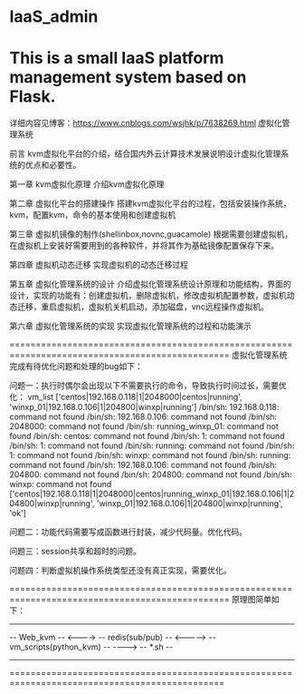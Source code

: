 # IaaS_admin
This is a small IaaS platform management system based on Flask.
================================================================================================
详细内容见博客：https://www.cnblogs.com/wsjhk/p/7638269.html
虚拟化管理系统

前言
    kvm虚拟化平台的介绍，结合国内外云计算技术发展说明设计虚拟化管理系统的优点和必要性。

第一章 kvm虚拟化原理
    介绍kvm虚拟化原理

第二章 虚拟化平台的搭建操作
    搭建kvm虚拟化平台的过程，包括安装操作系统，kvm，配置kvm，命令的基本使用和创建虚拟机

第三章 虚拟机镜像的制作(shellinbox,novnc,guacamole)
    根据需要创建虚拟机，在虚拟机上安装好需要用到的各种软件，并将其作为基础镜像配置保存下来。

第四章 虚拟机动态迁移
    实现虚拟机的动态迁移过程

第五章 虚拟化管理系统的设计
    介绍虚拟化管理系统设计原理和功能结构，界面的设计，实现的功能有：创建虚拟机，删除虚拟机，修改虚拟机配置参数，虚拟机动态迁移，重启虚拟机，虚拟机关机启动，添加磁盘，vnc远程操作虚拟机。

第六章 虚拟化管理系统的实现
    实现虚拟化管理系统的过程和功能演示  

================================================================================================
虚拟化管理系统完成有待优化问题和处理的bug如下：

问题一：执行时偶尔会出现以下不需要执行的命令，导致执行时间过长，需要优化：
vm_list
['centos|192.168.0.118|1|2048000|centos|running', 'winxp_01|192.168.0.106|1|204800|winxp|running']
/bin/sh: 192.168.0.118: command not found
/bin/sh: 192.168.0.106: command not found
/bin/sh: 2048000: command not found
/bin/sh: running_winxp_01: command not found
/bin/sh: centos: command not found
/bin/sh: 1: command not found
/bin/sh: 1: command not found
/bin/sh: running: command not found
/bin/sh: 1: command not found
/bin/sh: winxp: command not found
/bin/sh: running: command not found
/bin/sh: 192.168.0.106: command not found
/bin/sh: 204800: command not found
/bin/sh: 204800: command not found
/bin/sh: winxp: command not found
['centos|192.168.0.118|1|2048000|centos|running_winxp_01|192.168.0.106|1|204800|winxp|running', 'winxp_01|192.168.0.106|1|204800|winxp|running', 'ok']

问题二：功能代码需要写成函数进行封装，减少代码量。优化代码。

问题三：session共享和超时的问题。

问题四：判断虚拟机操作系统类型还没有真正实现，需要优化。

================================================================================================
原理图简单如下：

-------------        --------------------         ----------------------------       ----------
-- Web_kvm -- <----> -- redis(sub/pub) -- <-----> -- vm_scripts(python_kvm) -- ----> -- *.sh --
-------------        --------------------         ----------------------------       ----------

===============================================================================================
